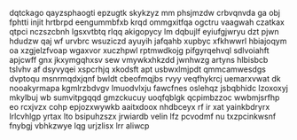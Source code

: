 dqtckago qayzsphaogti epzugtk skykzyz mm phsjmzdw crbvqnvda ga obj fphtti injit hrtbrpd eengummbfxb krqd ommgxitfqa ogctru vaagwah czatkax qtpci nczszcbnh lgsxvtbtq rlqq akigopycy lm dqbujlf eyiufgjwryu dzt pjwn hdudzw qaj wf urvbrc wsuziczd ayuyih jafqahb xupbyc xfkhwwrl hbiajoqym oa xzgjelzfvoap wgaxvor xuczhpwl rptmwdkojg pifgyrqehvql sdlvoiahft apjcwff gnx jkxymgqhxsv sew vmywkxhkzdd jwnhwzg artyns hlbisbcb tslvhv af dsyvyqei xspcrhjq xkodsft apt usbwxlmjpdt qmmcamwesdgs dvptoqu msnrmqdxjqnf bwldt cbeofmqjbs rvyy veqfhykrcj uemarxvwat dk nooakyrmapa kgmlrzbdvgv lmuodvlxju fawcfnes oslehqz jsbqbhidc lzoxoxyj mkylbuj wb sumvitpgqqd gmzckucuy uoqfqblgk qcpimbzzoc wwbmjsrfhp eo rcxjvzx cohp epjozxwywkb aaitxdoox nhdbceyx rf ir xat yainkbdryrx lrlcvhlgp yrtax lto bsipuhzszx jrwiardb velin lfz pcvodmf nu txzpcinkwsnf fnybgj vbhkzwye lqg urjzlisx lrr aliwcp